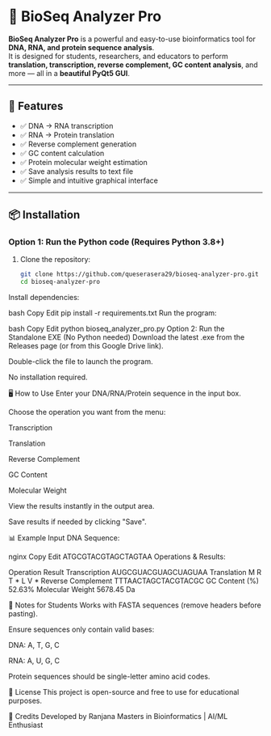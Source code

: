 # 🧬 BioSeq Analyzer Pro

**BioSeq Analyzer Pro** is a powerful and easy-to-use bioinformatics tool for **DNA, RNA, and protein sequence analysis**.  
It is designed for students, researchers, and educators to perform **translation, transcription, reverse complement, GC content analysis**, and more — all in a **beautiful PyQt5 GUI**.

---

## 🚀 Features
- ✅ DNA → RNA transcription  
- ✅ RNA → Protein translation  
- ✅ Reverse complement generation  
- ✅ GC content calculation  
- ✅ Protein molecular weight estimation  
- ✅ Save analysis results to text file  
- ✅ Simple and intuitive graphical interface

---

## 📦 Installation

### **Option 1: Run the Python code (Requires Python 3.8+)**
1. Clone the repository:
   ```bash
   git clone https://github.com/queserasera29/bioseq-analyzer-pro.git
   cd bioseq-analyzer-pro
Install dependencies:

bash
Copy
Edit
pip install -r requirements.txt
Run the program:

bash
Copy
Edit
python bioseq_analyzer_pro.py
Option 2: Run the Standalone EXE (No Python needed)
Download the latest .exe from the Releases page
(or from this Google Drive link).

Double-click the file to launch the program.

No installation required.

🖥️ How to Use
Enter your DNA/RNA/Protein sequence in the input box.

Choose the operation you want from the menu:

Transcription

Translation

Reverse Complement

GC Content

Molecular Weight

View the results instantly in the output area.

Save results if needed by clicking "Save".

📊 Example
Input DNA Sequence:

nginx
Copy
Edit
ATGCGTACGTAGCTAGTAA
Operations & Results:

Operation	Result
Transcription	AUGCGUACGUAGCUAGUAA
Translation	M R T * L V *
Reverse Complement	TTTAACTAGCTACGTACGC
GC Content (%)	52.63%
Molecular Weight	5678.45 Da

📌 Notes for Students
Works with FASTA sequences (remove headers before pasting).

Ensure sequences only contain valid bases:

DNA: A, T, G, C

RNA: A, U, G, C

Protein sequences should be single-letter amino acid codes.

📜 License
This project is open-source and free to use for educational purposes.

🙌 Credits
Developed by Ranjana
Masters in Bioinformatics | AI/ML Enthusiast

